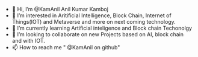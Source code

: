- 👋 Hi, I’m @KamAnil Anil Kumar Kamboj 
- 👀 I’m interested in Aritificial Intelligence, Block Chain, Internet of Things(IOT) and Metaverse and more on next coming technology.   
- 🌱 I’m currently learning Artificial inteligence and Block chain Techonolgy 
- 💞️ I’m looking to collaborate on new Projects based on AI, block chain and with IOT.
- 📫 How to reach me " @KamAnil on github"

<!---
KamAnil/KamAnil is a ✨ special ✨ repository because its `README.md` (this file) appears on your GitHub profile.
You can click the Preview link to take a look at your changes.
--->
